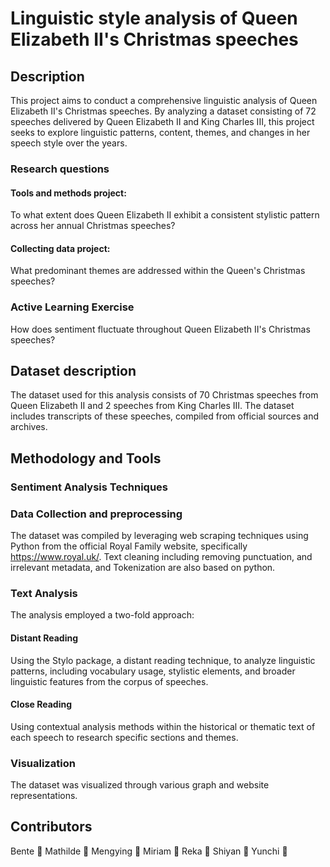 # Linguistic style analysis of Queen Elizabeth II's Christmas speeches
## Description
This project aims to conduct a comprehensive linguistic analysis of Queen Elizabeth II's Christmas speeches. By analyzing a dataset consisting of 72 speeches delivered by Queen Elizabeth II and King Charles III, this project seeks to explore linguistic patterns, content, themes, and changes in her speech style over the years.
### **Research questions**
#### Tools and methods project:
To what extent does Queen Elizabeth II exhibit a consistent stylistic pattern across her annual Christmas speeches?
#### Collecting data project:
What predominant themes are addressed within the Queen's Christmas speeches?
### **Active Learning Exercise**
How does sentiment fluctuate throughout Queen Elizabeth II's Christmas speeches?
## Dataset description
The dataset used for this analysis consists of 70 Christmas speeches from Queen Elizabeth II and 2 speeches from King Charles III. The dataset includes transcripts of these speeches, compiled from official sources and archives.

## Methodology and Tools
### Sentiment Analysis Techniques

### Data Collection and preprocessing
The dataset was compiled by leveraging web scraping techniques using Python from the official Royal Family website, specifically https://www.royal.uk/. Text cleaning including removing punctuation, and irrelevant metadata, and Tokenization are also based on python.

### Text Analysis
The analysis employed a two-fold approach:
#### Distant Reading
Using the Stylo package, a distant reading technique, to analyze linguistic patterns, including vocabulary usage, stylistic elements, and broader linguistic features from the corpus of speeches.
#### Close Reading
Using contextual analysis methods within the historical or thematic text of each speech to research specific sections and themes.

### Visualization
The dataset was visualized through various graph and website representations.
## Contributors
Bente :rose:  Mathilde :sunflower: Mengying :leaves: Miriam :maple_leaf: Reka :evergreen_tree: Shiyan :herb: Yunchi :volcano:

